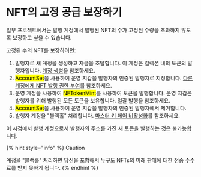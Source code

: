 # NFT의 고정 공급 보장하기

일부 프로젝트에서는 발행 계정에서 발행된 NFT의 수가 고정된 수량을 초과하지 않도록 보장하고 싶을 수 있습니다.

고정된 수의 NFT를 보장하려면:

1. 발행자로 새 계정을 생성하고 자금을 조달합니다. 이 계정은 컬렉션 내의 토큰의 발행자입니다. [계정 생성](../../undefined-1/undefined/)을 참조하세요.
2. <mark style="background-color:yellow;">AccountSet</mark>을 사용하여 운영 지갑을 발행자의 인증된 발행자로 지정합니다. [다른 계정에게 NFT 발행 권한 부여](nft.md)를 참조하세요.
3. 운영 계정을 사용하여 <mark style="background-color:yellow;">NFTokenMint</mark>를 사용하여 토큰을 발행합니다. 운영 지갑은 발행자를 위해 발행된 모든 토큰을 보유합니다. 일괄 발행을 참조하세요.
4. <mark style="background-color:yellow;">AccountSet</mark>을 사용하여 운영 지갑을 발행자의 인증된 발행자에서 제거합니다.
5. 발행자 계정을 "블랙홀" 처리합니다. [마스터 키 페어 비활성화](../../../tutorials/undefined-3/undefined-2.md)를 참조하세요.

이 시점에서 발행 계정으로서 발행자의 주소를 가진 새 토큰을 발행하는 것은 불가능합니다.

{% hint style="info" %}
Caution

계정을 "블랙홀" 처리하면 당신을 포함해서 누구도 NFTs의 미래 판매에 대한 전송 수수료를 받지 못하게 됩니다.
{% endhint %}

